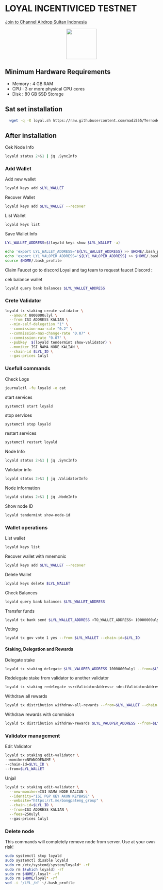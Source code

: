 
# LOYAL INCENTIVICED TESTNET
<p style="font-size:14px" align="left">
<a href="https://t.me/airdropsultanindonesia" target="_blank">Join to Channel Airdrop Sultan Indonesia</a>
</p>

<p align="center">
  <img height="100" height="auto" src="https://user-images.githubusercontent.com/65535542/201281261-47444495-67ec-4b37-8785-4f0b5f51b350.jpg">
</p>


## Minimum Hardware Requirements

- Memory  : 4 GB RAM
- CPU     : 3 or more physical CPU cores
- Disk    : 80 GB SSD Storage

## Sat set installation
```bash
  wget -q -O loyal.sh https://raw.githubusercontent.com/nadi555/Ternode/main/loyal/loyal.sh && chmod +x loyal.sh && sudo /bin/bash loyal.sh
```

## After installation

Cek Node Info 
```bash
loyald status 2>&1 | jq .SyncInfo
```

### Add Wallet

Add new wallet
```bash
loyald keys add $LYL_WALLET
```

Recover Wallet
```bash
loyald keys add $LYL_WALLET --recover
```

List Wallet
```bash
loyald keys list
```

Save Wallet Info
```bash
LYL_WALLET_ADDRESS=$(loyald keys show $LYL_WALLET -a)
```

```bash
echo 'export LYL_WALLET_ADDRESS='${LYL_WALLET_ADDRESS} >> $HOME/.bash_profile
echo 'export LYL_VALOPER_ADDRESS='${LYL_VALOPER_ADDRESS} >> $HOME/.bash_profile
source $HOME/.bash_profile
```

Claim Faucet go to discord Loyal and tag team to request faucet 
Discord : 

cek balance wallet
```bash
loyald query bank balances $LYL_WALLET_ADDRESS
```

### Crete Validator
```bash
loyald tx staking create-validator \
  --amount 8000000ulyl \
  --from ISI ADDRESS KALIAN \
  --min-self-delegation "1" \
  --commission-max-rate "0.2" \
  --commission-max-change-rate "0.07" \
  --commission-rate "0.07" \
  --pubkey  $(loyald tendermint show-validator) \
  --moniker ISI NAMA NODE KALIAN \
  --chain-id $LYL_ID \
  --gas-prices 1ulyl
  ```

###  Usefull commands

Check Logs
```bash
journalctl -fu loyald -o cat
```

start services
```baash
systemctl start loyald
```

stop services
```bash
systemctl stop loyald
```

restart services
```bash
systemctl restart loyald
```

Node Info
```bash
loyald status 2>&1 | jq .SyncInfo
```

Validator info
```bash
loyald status 2>&1 | jq .ValidatorInfo
```

Node information
```bash
loyald status 2>&1 | jq .NodeInfo
```

Show node ID
```bash
loyald tendermint show-node-id
```

### Wallet operations

List wallet
```bash
loyald keys list
```

Recover wallet with mnemonic
```bash
loyald keys add $LYL_WALLET --recover
```

Delete Wallet
```bash
loyald keys delete $LYL_WALLET
```

Check Balances 
```bash
loyald query bank balances $LYL_WALLET_ADDRESS
```

Transfer funds
```bash
loyald tx bank send $LYL_WALLET_ADDRESS <TO_WALLET_ADDRESS> 10000000ulyl
```

Voting
```bash
loyald tx gov vote 1 yes --from $LYL_WALLET --chain-id=$LYL_ID
```

#### Staking, Delegation and Rewards

Delegate stake
```bash
loyald tx staking delegate $LYL_VALOPER_ADDRESS 10000000ulyl --from=$LYL_WALLET --chain-id=$LYL_ID --gas=auto --fees 250ulyl
```

Redelegate stake from validator to another validator
```bash
loyald tx staking redelegate <srcValidatorAddress> <destValidatorAddress> 10000000ulyl --from=$LYL_WALLET --chain-id=$LYL_ID --gas=auto --fees 250ulyl
```

Withdraw all rewards
```bash
loyald tx distribution withdraw-all-rewards --from=$LYL_WALLET --chain-id=$LYL_ID --gas=auto --fees 250ulyl
```

Withdraw rewards with commision
```bash
loyald tx distribution withdraw-rewards $LYL_VALOPER_ADDRESS --from=$LYL_WALLET --commission --chain-id=$LYL_ID
```

### Validator management

Edit Validator
```bash
loyald tx staking edit-validator \
--moniker=NEWNODENAME \
--chain-id=$LYL_ID \
--from=$LYL_WALLET
```

Unjail
```bash
loyald tx staking edit-validator \
  --new-moniker=ISI NAMA NODE KALIAN \
  --identity="ISI PGP KEY AKUN KEYBASE" \
  --website="https://t.me/bangpateng_group" \
  --chain-id=$LYL_ID \
  --from=ISI ADDRESS KALIAN \
  --fees=250ulyl
  --gas-prices 1ulyl
  ```

### Delete node
This commands will completely remove node from server. Use at your own risk!

```bash
sudo systemctl stop loyald
sudo systemctl disable loyald
sudo rm /etc/systemd/system/loyald* -rf
sudo rm $(which loyald) -rf
sudo rm $HOME/.loyal* -rf
sudo rm $HOME/loyal* -rf
sed -i '/LYL_/d' ~/.bash_profile
```
